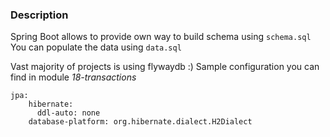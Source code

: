 ### Description

Spring Boot allows to provide own way to build schema using `schema.sql`
You can populate the data using `data.sql`

Vast majority of projects is using flywaydb :)
Sample configuration you can find in module *18-transactions*

```
jpa:
    hibernate:
      ddl-auto: none
    database-platform: org.hibernate.dialect.H2Dialect
```